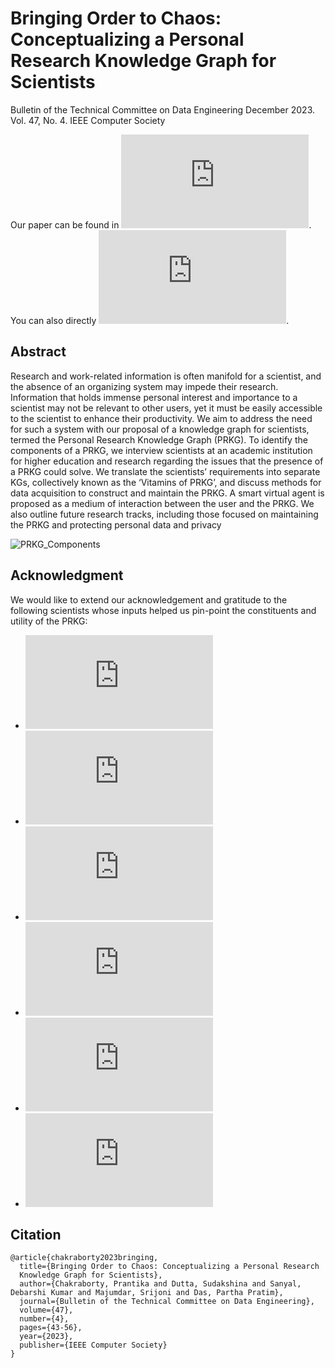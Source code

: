 # Bringing Order to Chaos: Conceptualizing a Personal Research Knowledge Graph for Scientists
Bulletin of the Technical Committee on Data Engineering December 2023. Vol. 47, No. 4. IEEE Computer Society

Our paper can be found in ![this edition of the IEEE Computer Society's Bulletin of the Technical Committee on Data Engineering](http://sites.computer.org/debull/A23dec/issue1.htm).
You can also directly ![find the paper here](http://sites.computer.org/debull/A23dec/p43.pdf).

## Abstract 
Research and work-related information is often manifold for a scientist, and the absence of an organizing
system may impede their research. Information that holds immense personal interest and importance to a
scientist may not be relevant to other users, yet it must be easily accessible to the scientist to enhance their
productivity. We aim to address the need for such a system with our proposal of a knowledge graph for
scientists, termed the Personal Research Knowledge Graph (PRKG). To identify the components of a PRKG,
we interview scientists at an academic institution for higher education and research regarding the issues that
the presence of a PRKG could solve. We translate the scientists’ requirements into separate KGs, collectively
known as the ‘Vitamins of PRKG’, and discuss methods for data acquisition to construct and maintain the
PRKG. A smart virtual agent is proposed as a medium of interaction between the user and the PRKG. We also
outline future research tracks, including those focused on maintaining the PRKG and protecting personal data
and privacy

![PRKG_Components](https://github.com/prantikaC/Bringing-Order-to-Chaos-Conceptualizing-a-Personal-Research-Knowledge-Graph-for-Scientists/assets/52776878/24546675-ea96-4131-9df5-c0c8cb614203)

## Acknowledgment
We would like to extend our acknowledgement and gratitude to the following scientists whose inputs helped us pin-point the constituents and utility of the PRKG:
- ![Prof. Raja Paul](https://iacs.res.in/athusers/index.php?navid=0&userid=IACS0051)
- ![Prof. Biman Jana](https://iacs.res.in/athusers/index.php?navid=0&userid=IACS0021)
- ![Dr. Ritesh Ranjan Pal](https://iacs.res.in/athusers/index.php?navid=0&userid=IACS0055)
- ![Dr. Sumanta Chakraborty](https://iacs.res.in/athusers/index.php?navid=0&userid=IACS0079)
- ![Dr. Nabanita Deb](https://iacs.res.in/athusers/index.php?navid=0&userid=IACS098)
- ![Prof. Debashree Ghosh](https://iacs.res.in/athusers/index.php?navid=0&userid=IACS0026)

## Citation
```
@article{chakraborty2023bringing,
  title={Bringing Order to Chaos: Conceptualizing a Personal Research
  Knowledge Graph for Scientists},
  author={Chakraborty, Prantika and Dutta, Sudakshina and Sanyal, Debarshi Kumar and Majumdar, Srijoni and Das, Partha Pratim},
  journal={Bulletin of the Technical Committee on Data Engineering},
  volume={47},
  number={4},
  pages={43-56},
  year={2023},
  publisher={IEEE Computer Society}
}
```
